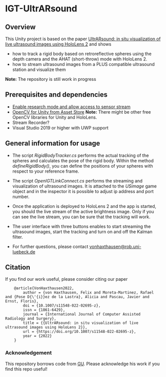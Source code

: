 # IGT-UltrARsound

## Overview
This Unity project is based on the paper [UltrARsound: in situ visualization of live ultrasound images using HoloLens 2](https://link.springer.com/article/10.1007/s11548-022-02695-z) and shows 

- how to track a rigid body based on retroreflective spheres using the depth camera and the AHAT (short-throw) mode with HoloLens 2.
- how to stream ultrasound images from a PLUS compatible ultrasound station and visualize them

**Note:** The repository is still work in progress

## Prerequisites and dependencies
- [Enable research mode and allow access to sensor stream](https://docs.microsoft.com/en-us/windows/mixed-reality/develop/advanced-concepts/research-mode#enabling-research-mode-hololens-first-gen-and-hololens-2)
- [OpenCV for Unity from Asset Store](https://assetstore.unity.com/packages/tools/integration/opencv-for-unity-21088)
**Note:** There might be other free OpenCV libraries for Unity and HoloLens.
- Stream Recorder?
- Visual Studio 2019 or higher with UWP support


## General information for usage

- The script *RigidBodyTracker.cs* performs the actual tracking of the spheres and calculates the pose of the rigid body. Within the method *defineRigidBody()*, you can define the positions of your spheres with respect to your reference frame.
- The script *OpenIGTLinkConnect.cs* performs the streaming and visualization of ultrasound images. It is attached to the *USimage* game object and in the inspector it is possible to adjust ip address and port number.
- Once the application is deployed to HoloLens 2 and the app is started, you should the live stream of the active brightness image. Only if you can see the live stream, you can be sure that the tracking will work. 
- The user interface with three buttons enables to start streaming the ultrasound images, start the tracking and turn on and off the Kalman filter.
 
- For further questions, please contact vonhaxthausen@rob.uni-luebeck.de

## Citation
If you find our work useful, please consider citing our paper
```
	@article{VonHaxthausen2022,
		author = {von Haxthausen, Felix and Moreta-Martinez, Rafael and {Pose D{\'{i}}ez de la Lastra}, Alicia and Pascau, Javier and Ernst, Floris},
		doi = {10.1007/s11548-022-02695-z},
		issn = {1861-6429},
		journal = {International Journal of Computer Assisted Radiology and Surgery},
		title = {{UltrARsound: in situ visualization of live ultrasound images using HoloLens 2}},
		url = {https://doi.org/10.1007/s11548-022-02695-z},
		year = {2022}
	}

```

### Acknowledgement
This repository borrows code from [GU]. Please acknowledge his work if you find this 
repo useful! 

[GU]: https://github.com/petergu684/HoloLens2-ResearchMode-Unity
